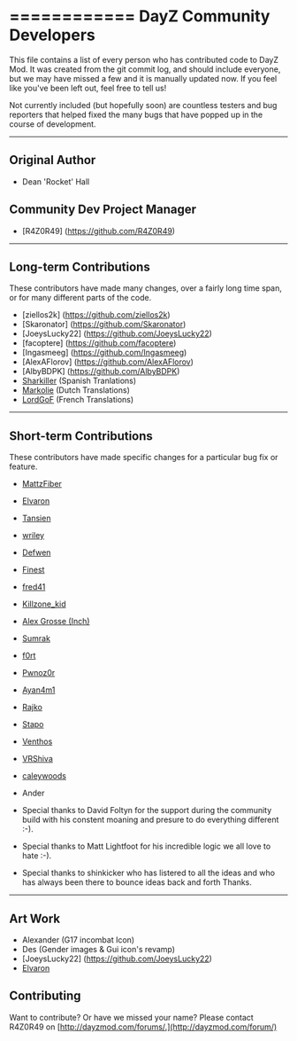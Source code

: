 ============
DayZ Community Developers
============

This file contains a list of every person who has contributed code to
DayZ Mod. It was created from the git commit log, and should include
everyone, but we may have missed a few and it is manually updated
now. If you feel like you've been left out, feel free to tell us!

Not currently included (but hopefully soon) are countless testers and bug
reporters that helped fixed the many bugs that have popped up in the course of
development.

---------------
Original Author
---------------

 * Dean 'Rocket' Hall


Community Dev Project Manager
---------------

 * [R4Z0R49] (https://github.com/R4Z0R49)

 
-------------------------
Long-term Contributions
-------------------------

These contributors have made many changes, over a fairly long time span, or
for many different parts of the code.

 * [ziellos2k] (https://github.com/ziellos2k)
 * [Skaronator] (https://github.com/Skaronator)
 * [JoeysLucky22] (https://github.com/JoeysLucky22)
 * [facoptere] (https://github.com/facoptere)
 * [Ingasmeeg] (https://github.com/Ingasmeeg)
 * [AlexAFlorov] (https://github.com/AlexAFlorov)
 * [AlbyBDPK] (https://github.com/AlbyBDPK)
 * [Sharkiller](https://github.com/Sharkiller) (Spanish Tranlations) 
 * [Markolie](https://github.com/Markolie) (Dutch Translations)    
 * [LordGoF](https://github.com/LordGoF) (French Translations)    
 
------------------------
Short-term Contributions
------------------------

These contributors have made specific changes for a particular bug fix or
feature.

* [MattzFiber](https://github.com/MattzFiber)
* [Elvaron](https://github.com/Elvaron)
* [Tansien](https://github.com/Tansien)
* [wriley](https://github.com/wriley)
* [Defwen](https://github.com/Defwen)
* [Finest](https://github.com/Finest)
* [fred41](https://github.com/fred41)
* [Killzone_kid](https://github.com/Killzonekid)
* [Alex Grosse (Inch)](http://opendayz.net/index.php?members/inch.1011/)
* [Sumrak](http://www.nightstalkers.cz/en_index_nc.php)
* [f0rt](https://github.com/ashfor03)
* [Pwnoz0r](https://github.com/Pwnoz0r)
* [Ayan4m1](https://github.com/Ayan4m1)
* [Rajko](https://github.com/rajkosto)
* [Stapo](https://github.com/Stapo)
* [Venthos](https://github.com/Venthos)
* [VRShiva](https://github.com/VRShiva)
* [caleywoods](https://github.com/caleywoods)
* Ander                                            

* Special thanks to David Foltyn for the support during the community build with his constent moaning and presure to do everything different :-).
* Special thanks to Matt Lightfoot for his incredible logic we all love to hate :-).
* Special thanks to shinkicker who has listered to all the ideas and who has always been there to bounce ideas back and forth Thanks.

------------------------
Art Work
------------------------
* Alexander (G17 incombat Icon)
* Des (Gender images & Gui icon's revamp)
* [JoeysLucky22] (https://github.com/JoeysLucky22)
* [Elvaron](https://github.com/Elvaron)

Contributing
------------
Want to contribute? Or have we missed your name?
Please contact R4Z0R49 on [http://dayzmod.com/forums/.](http://dayzmod.com/forum/)